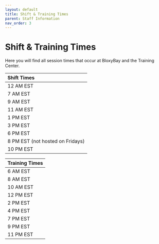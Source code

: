 ```yaml
---
layout: default
title: Shift & Training Times
parent: Staff Information
nav_order: 3
---
```


# Shift & Training Times
Here you will find all session times that occur at BloxyBay and the Training Center.

| Shift Times | 
|:------------| 
| 12 AM EST | 
| 7 AM EST |
| 9 AM EST |
| 11 AM EST |
| 1 PM EST |
| 3 PM EST |
| 6 PM EST |
| 8 PM EST (not hosted on Fridays) |
| 10 PM EST |


| Training Times | 
|:------------| 
| 6 AM EST |
| 8 AM EST |
| 10 AM EST |
| 12 PM EST |
| 2 PM EST |
| 4 PM EST |
| 7 PM EST |
| 9 PM EST |
| 11 PM EST |
